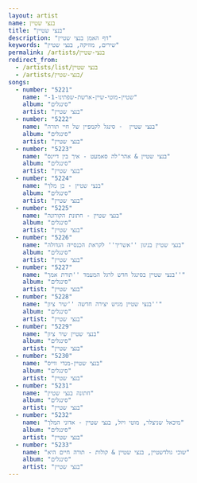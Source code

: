 ```yaml
---
layout: artist
name: בנצי שטיין
title: "בנצי שטיין"
description: "דף האמן בנצי שטיין"
keywords: "שירים, מוזיקה, בנצי שטיין"
permalink: /artists/בנצי-שטיין
redirect_from:
  - /artists/list/בנצי שטיין
  - /artists/בנצי-שטיין/
songs:
  - number: "5221"
    name: "-שטיין-מוטי-שיין-ארשת-שפתינו-1"
    album: "סינגלים"
    artist: "בנצי שטיין"
  - number: "5222"
    name: "בנצי שטיין  - סינגל לקמפיין של חיי תורה"
    album: "סינגלים"
    artist: "בנצי שטיין"
  - number: "5223"
    name: "בנצי שטיין & אהר'לה סאמעט - איך בין דיינס"
    album: "סינגלים"
    artist: "בנצי שטיין"
  - number: "5224"
    name: "בנצי שטיין - בן מלך"
    album: "סינגלים"
    artist: "בנצי שטיין"
  - number: "5225"
    name: "בנצי שטיין - חתונת הקורונה"
    album: "סינגלים"
    artist: "בנצי שטיין"
  - number: "5226"
    name: "בנצי שטיין בניגון ''אשריך'' לקראת הכנסייה הגדולה"
    album: "סינגלים"
    artist: "בנצי שטיין"
  - number: "5227"
    name: "בנצי שטיין בסינגל חדש לרגל המעמד ''תורת אמך''"
    album: "סינגלים"
    artist: "בנצי שטיין"
  - number: "5228"
    name: "בנצי שטיין מגיש יצירה חדשה ''שיר ציון''"
    album: "סינגלים"
    artist: "בנצי שטיין"
  - number: "5229"
    name: "בנצי שטיין שיר ציון"
    album: "סינגלים"
    artist: "בנצי שטיין"
  - number: "5230"
    name: "בנצי שטיין-מנדי ווייס"
    album: "סינגלים"
    artist: "בנצי שטיין"
  - number: "5231"
    name: "חתונה בנצי שטיין"
    album: "סינגלים"
    artist: "בנצי שטיין"
  - number: "5232"
    name: "מיכאל שניצלר, מוטי ויזל, בנצי שטיין - אדוני המלך"
    album: "סינגלים"
    artist: "בנצי שטיין"
  - number: "5233"
    name: "שוכי גולדשטיין, בנצי שטיין & קולות - תורה חיים היא"
    album: "סינגלים"
    artist: "בנצי שטיין"
---
```

